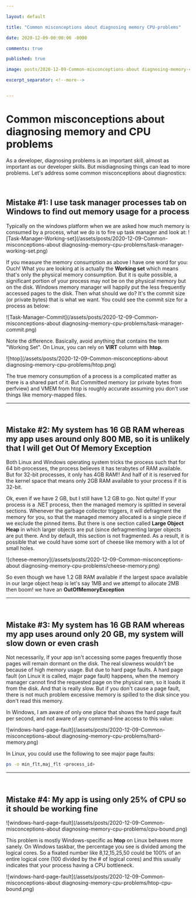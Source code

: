 ```yaml
---

layout: default

title: "Common misconceptions about diagnosing memory CPU-problems"

date: 2020-12-09-00:00:00 -0000

comments: true

published: true

image: posts/2020-12-09-Common-misconceptions-about diagnosing-memory-cpu-problems/task-manager-working-set.png

excerpt_separator: <!--more-->


---
```


# Common misconceptions about diagnosing memory and CPU problems

As a developer, diagnosing problems is an important skill, almost as important as our developer skills. But misdiagnosing things can lead to more problems. Let's address some common misconceptions about diagnostics:

<br/>

## Mistake #1: I use task manager processes tab on Windows to find out memory usage for a process

Typically on the windows platform when we are asked how much memory is consumed by a process, what we do is to fire up task manager and look at:
![Task-Manager-Working-set](/assets/posts/2020-12-09-Common-misconceptions-about diagnosing-memory-cpu-problems/task-manager-working-set.png)

 <!--more-->
 
If you measure the memory consumption as above I have one word for you: Ouch! What you are looking at is actually the **Working set** which means that's only the physical memory consumption.
But it is quite possible, a significant portion of your process may not be on the physical memory but on the disk. Windows memory manager will happily put the less frequently accessed pages to the disk. Then what should we do? It's the commit size (or private bytes) that is what we want. You could see the commit size for a process as below:


![Task-Manager-Commit](/assets/posts/2020-12-09-Common-misconceptions-about diagnosing-memory-cpu-problems/task-manager-commit.png)

Note the difference. Basically, avoid anything that contains the term "Working Set". On Linux, you can rely on **VIRT** column with **htop**. 

![htop](/assets/posts/2020-12-09-Common-misconceptions-about diagnosing-memory-cpu-problems/htop.png)

The true memory consumption of a process is a complicated matter as there is a shared part of it. But Committed memory (or private bytes from perfview) and VMEM from htop 
is roughly accurate assuming you don't use things like memory-mapped files.

---


<br/>

## Mistake #2: My system has 16 GB RAM whereas my app uses around only 800 MB, so it is unlikely that I will get Out Of Memory Exception

Both Linux and Windows operating system tricks the process such that for 64 bit-processes, the process believes it has terabytes of RAM available. 
But for 32-bit processes, it only has 4GB RAM!! And half of it is reserved for the kernel space that means only 2GB RAM available to your process if it is 32-bit. 

Ok, even if we have 2 GB, but I still have 1.2 GB to go. Not quite! If your process is a .NET process, then the managed memory is splitted in several sections. 
Whenever the garbage collector triggers, it will defragment the memory for you, so that the managed memory allocated is a single piece if we exclude the pinned items. 
But there is one section called **Large Object Heap** in which larger objects are put (since defragmenting larger objects are put there. And by default, this section is not fragmented.
As a result, it is possible that we could have some sort of cheese like memory with a lot of small holes. 


![cheese-memory](/assets/posts/2020-12-09-Common-misconceptions-about diagnosing-memory-cpu-problems/cheese-memory.png)

So even though we have 1.2 GB RAM available if the largest space available in our large object heap is
let's say 1MB and we attempt to allocate 2MB then boom! we have an **OutOfMemoryException**

---


<br/>

## Mistake #3: My system has 16 GB RAM whereas my app uses around only 20 GB, my system will slow down or even crash

Not necessarily, If your app isn't accessing some pages frequently those pages will remain dormant on the disk. The real slowness wouldn't be because of high memory usage.
But due to hard page faults. A hard page fault (on Linux it is called, major page fault) happens, when the memory manager cannot find the requested page on the physical ram, so it loads it from the disk. 
And that is really slow. But if you don't cause a page fault, there is not much problem excessive memory is spilled to the disk since you don't read this memory.

In Windows, I am aware of only one place that shows the hard page fault per second, and not aware of any command-line access to this value:


![windows-hard-page-fault](/assets/posts/2020-12-09-Common-misconceptions-about diagnosing-memory-cpu-problems/hard-memory.png)

In Linux, you could use the following to see major page faults:
```bash
ps -o min_flt,maj_flt <process_id>
```

---

<br/>

## Mistake #4: My app is using only 25% of CPU so it should be working fine

![windows-hard-page-fault](/assets/posts/2020-12-09-Common-misconceptions-about diagnosing-memory-cpu-problems/cpu-bound.png)

This problem is mostly Windows-specific as **htop** on Linux behaves more sanely. On Windows taskbar, the percentage you see is divided among the logical cores. So a fixated number 
like 8,12,15,25,50 could be 100% of an entire logical core  (100 divided by the # of logical cores) and this usually indicates that your process having a CPU bottleneck. 


![windows-hard-page-fault](/assets/posts/2020-12-09-Common-misconceptions-about diagnosing-memory-cpu-problems/htop-cpu-bound.png)

